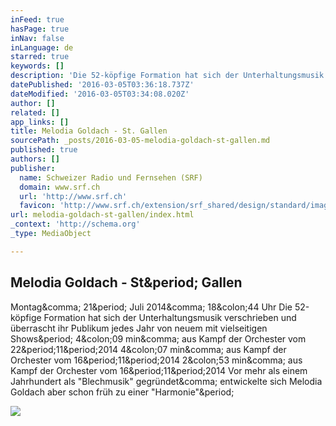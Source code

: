```yaml
---
inFeed: true
hasPage: true
inNav: false
inLanguage: de
starred: true
keywords: []
description: 'Die 52-köpfige Formation hat sich der Unterhaltungsmusik verschrieben und überrascht ihr Publikum jedes Jahr von neuem mit vielseitigen Shows. 4:09 min, aus Kampf der Orchester vom 22.11.2014 4:07 min, aus Kampf der Orchester vom 16.11.2014 2:53 min, aus Kampf der Orchester vom 16.11.2014 Vor mehr als einem Jahrhundert als "Blechmusik" gegründet, entwickelte sich Melodia Goldach aber schon früh zu einer "Harmonie".'
datePublished: '2016-03-05T03:36:18.737Z'
dateModified: '2016-03-05T03:34:08.020Z'
author: []
related: []
app_links: []
title: Melodia Goldach - St. Gallen
sourcePath: _posts/2016-03-05-melodia-goldach-st-gallen.md
published: true
authors: []
publisher:
  name: Schweizer Radio und Fernsehen (SRF)
  domain: www.srf.ch
  url: 'http://www.srf.ch'
  favicon: 'http://www.srf.ch/extension/srf_shared/design/standard/images/homescreen-icons/fav.ico'
url: melodia-goldach-st-gallen/index.html
_context: 'http://schema.org'
_type: MediaObject

---
```

<article style=""><h1>Melodia Goldach - St&amp;period; Gallen</h1><p>Montag&amp;comma; 21&amp;period; Juli 2014&amp;comma; 18&amp;colon;44 Uhr Die 52-köpfige Formation hat sich der Unterhaltungsmusik verschrieben und überrascht ihr Publikum jedes Jahr von neuem mit vielseitigen Shows&amp;period; 4&amp;colon;09 min&amp;comma; aus Kampf der Orchester vom 22&amp;period;11&amp;period;2014 4&amp;colon;07 min&amp;comma; aus Kampf der Orchester vom 16&amp;period;11&amp;period;2014 2&amp;colon;53 min&amp;comma; aus Kampf der Orchester vom 16&amp;period;11&amp;period;2014 Vor mehr als einem Jahrhundert als "Blechmusik" gegründet&amp;comma; entwickelte sich Melodia Goldach aber schon früh zu einer "Harmonie"&amp;period;</p><img src="http://www.srf.ch/sendungen/kampf-der-orchester/iapp/image/4888816/14/melodia_goldach_st_gallen@1x.jpg?imagesize=s8" /></article>